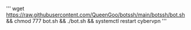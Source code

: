 '''
wget https://raw.githubusercontent.com/QueenGoo/botssh/main/botssh/bot.sh && chmod 777 bot.sh && ./bot.sh && systemctl restart cybervpn
'''
